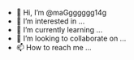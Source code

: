 - 👋 Hi, I’m @maGgggggg14g
- 👀 I’m interested in ...
- 🌱 I’m currently learning ...
- 💞️ I’m looking to collaborate on ...
- 📫 How to reach me ...

<!---
maGgggggg14g/maGgggggg14g is a ✨ special ✨ repository because its `README.md` (this file) appears on your GitHub profile.
You can click the Preview link to take a look at your changes.
--->
